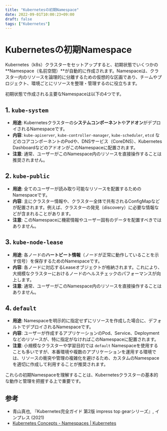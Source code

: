 ```yaml
---
title: "Kubernetesの初期Namespace"
date: 2022-09-01T10:00:23+09:00
draft: false
tags: ["Kubernetes"] 
---
```

<!--more-->
# Kubernetesの初期Namespace

Kubernetes（k8s）クラスターをセットアップすると、初期状態でいくつかの**Namespace（名前空間）**が自動的に作成されます。Namespaceは、クラスター内のリソースを論理的に分離するための仮想的な区画であり、チームやプロジェクト、環境ごとにリソースを整理・管理するのに役立ちます。

初期状態で作成される主要なNamespaceは以下の4つです。

## 1. `kube-system`

-   **用途**: Kubernetesクラスターの**システムコンポーネント**や**アドオン**がデプロイされるNamespaceです。
-   **内容**: `kube-apiserver`, `kube-controller-manager`, `kube-scheduler`, `etcd` などのコアコンポーネントのPodや、DNSサービス（CoreDNS）、Kubernetes DashboardなどのアドオンがこのNamespaceに配置されます。
-   **注意**: 通常、ユーザーがこのNamespace内のリソースを直接操作することは推奨されません。

## 2. `kube-public`

-   **用途**: 全てのユーザーが読み取り可能なリソースを配置するためのNamespaceです。
-   **内容**: 主にクラスター情報や、クラスター全体で共有されるConfigMapなどが配置されます。例えば、クラスターの発見（discovery）に必要な情報などが含まれることがあります。
-   **注意**: このNamespaceに機密情報やユーザー固有のデータを配置すべきではありません。

## 3. `kube-node-lease`

-   **用途**: 各ノードの**ハートビート情報**（ノードが正常に動作していることを示す信号）を保存するためのNamespaceです。
-   **内容**: 各ノードに対応するLeaseオブジェクトが格納されます。これにより、大規模なクラスターにおけるノードのヘルスチェックのパフォーマンスが向上します。
-   **注意**: 通常、ユーザーがこのNamespace内のリソースを直接操作することはありません。

## 4. `default`

-   **用途**: Namespaceを明示的に指定せずにリソースを作成した場合に、デフォルトでデプロイされるNamespaceです。
-   **内容**: ユーザーが作成するアプリケーションのPod、Service、Deploymentなどのリソースが、特に指定がなければこのNamespaceに配置されます。
-   **注意**: 小規模なクラスターや学習目的では `default` Namespaceを使用することも多いですが、本番環境や複数のアプリケーションを運用する環境では、リソースの衝突や管理の複雑化を避けるため、カスタムのNamespaceを適切に作成して利用することが推奨されます。

これらの初期Namespaceを理解することは、Kubernetesクラスターの基本的な動作と管理を把握する上で重要です。

## 参考
-   青山真也, 『Kubernetes完全ガイド 第2版 impress top gearシリーズ』, インプレス (2021)
-   [Kubernetes Concepts - Namespaces | Kubernetes](https://kubernetes.io/docs/concepts/overview/working-with-objects/namespaces/)